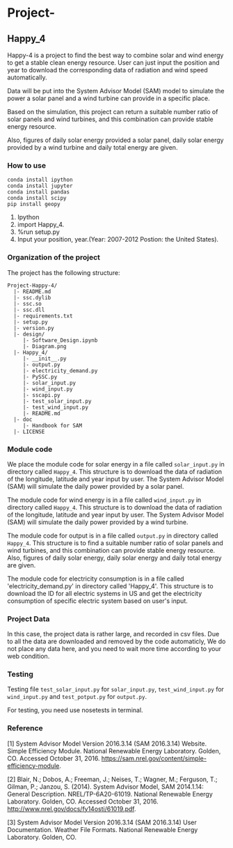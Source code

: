 # Project-
## Happy_4

Happy-4 is a project to find the best way to combine solar and wind energy to get a stable clean energy resource. 
User can just input the position and year to download the corresponding data of radiation and wind speed automatically.

Data will be put into the System Advisor Model (SAM) model to simulate the power a solar panel and a wind turbine can provide in a specific place.

Based on the simulation, this project can return a suitable number ratio of solar panels and wind turbines, and this combination can provide stable energy resource.

Also, figures of daily solar energy provided a solar panel, daily solar energy provided by a wind turbine and daily total energy are given.

### How to use

    conda install ipython
    conda install jupyter
    conda install pandas
    conda install scipy
    pip install geopy
 
1. Ipython
2. import Happy_4.
3. %run setup.py
4. Input your position, year.(Year: 2007-2012   Postion: the United States).

### Organization of the  project

The project has the following structure:

    Project-Happy-4/
      |- README.md
      |- ssc.dylib
      |- ssc.so
      |- ssc.dll
      |- requirements.txt
      |- setup.py
      |- version.py
      |- design/
         |- Software_Design.ipynb
         |- Diagram.png
      |- Happy_4/
         |- __init__.py
         |- output.py
         |- electricity_demand.py
         |- PySSC.py
         |- solar_input.py
         |- wind_input.py
         |- sscapi.py  
         |- test_solar_input.py
         |- test_wind_input.py
         |- README.md
      |- doc
         |- Handbook for SAM
      |- LICENSE


### Module code

We place the module code for solar energy in a file called `solar_input.py` in directory called
`Happy_4`. This structure is to download the data of radiation of the longitude, latitude and year input by user.
The System Advisor Model (SAM) will simulate the daily power provided by a solar panel.

The module code for wind energy is in a file called `wind_input.py` in directory called
`Happy_4`. This structure is to download the data of radiation of the longitude, latitude and year input by user.
The System Advisor Model (SAM) will simulate the daily power provided by a wind turbine.

The module code for output is in a file called `output.py` in directory called
`Happy_4`. This structure is to find a suitable number ratio of solar panels and wind turbines, 
and this combination can provide stable energy resource. Also, figures of daily solar energy, 
daily solar energy and daily total energy are given.

The module code for electricity consumption is in a file called 'electricity_demand.py' in directory called 'Happy_4'. This structure is to download the ID for all electric systems in US and get the electricity consumption of specific electric system based on user's input. 

### Project Data

In this case, the project data is rather large, and recorded in csv
files. Due to all the data are downloaded and removed by the code automaticly,
We do not place any data here, and you need to wait more time according to your web condition.

### Testing

Testing file `test_solar_input.py` for `solar_input.py`, `test_wind_input.py` for `wind_input.py` 
and `test_potput.py` for `output.py`.

For testing, you need use nosetests in terminal.


### Reference

[1] System Advisor Model Version 2016.3.14 (SAM 2016.3.14) Website. Simple Efficiency Module. National Renewable Energy Laboratory. Golden, CO. Accessed October 31, 2016. https://sam.nrel.gov/content/simple-efficiency-module.

[2] Blair, N.; Dobos, A.; Freeman, J.; Neises, T.; Wagner, M.; Ferguson, T.; Gilman, P.; Janzou, S. (2014). System Advisor Model, SAM 2014.1.14: General Description. NREL/TP-6A20-61019. National Renewable Energy Laboratory. Golden, CO. Accessed October 31, 2016. http://www.nrel.gov/docs/fy14osti/61019.pdf.

[3] System Advisor Model Version 2016.3.14 (SAM 2016.3.14) User Documentation. Weather File Formats. National Renewable Energy Laboratory. Golden, CO.


